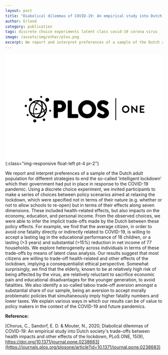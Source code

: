 ```yaml
---
layout: post
title: "Diabolical dilemmas of COVID-19: An empirical study into Dutch society’s trade-offs between health impacts and other effects of the lockdown"
author: Erlend
category: publication
tags: discrete choice experiments latent class covid-19 corona virus
image: /assets/img/other/plos.png
excerpt: We report and interpret preferences of a sample of the Dutch adult population for different strategies to end the so-called ‘intelligent lockdown’ which their government had put in place in response to the COVID-19 pandemic.
---
```


![PLoS ONE](/assets/img/journals/plos-one.png){:class="img-responsive float-left pt-4 pr-2"}

We report and interpret preferences of a sample of the Dutch adult population for different strategies to end the so-called ‘intelligent lockdown’ which their government had put in place in response to the COVID-19 pandemic. Using a discrete choice experiment, we invited participants to make a series of choices between policy scenarios aimed at relaxing the lockdown, which were specified not in terms of their nature (e.g. whether or not to allow schools to re-open) but in terms of their effects along seven dimensions. These included health-related effects, but also impacts on the economy, education, and personal income. From the observed choices, we were able to infer the implicit trade-offs made by the Dutch between these policy effects. For example, we find that the average citizen, in order to avoid one fatality directly or indirectly related to COVID-19, is willing to accept a lasting lag in the educational performance of 18 children, or a lasting (>3 years) and substantial (>15%) reduction in net income of 77 households. We explore heterogeneity across individuals in terms of these trade-offs by means of latent class analysis. Our results suggest that most citizens are willing to trade-off health-related and other effects of the lockdown, implying a consequentialist ethical perspective. Somewhat surprisingly, we find that the elderly, known to be at relatively high risk of being affected by the virus, are relatively reluctant to sacrifice economic pain and educational disadvantages for the younger generation, to avoid fatalities. We also identify a so-called taboo trade-off aversion amongst a substantial share of our sample, being an aversion to accept morally problematic policies that simultaneously imply higher fatality numbers and lower taxes. We explain various ways in which our results can be of value to policy makers in the context of the COVID-19 and future pandemics.

**Reference:**

[Chorus, C., Sandorf, E. D. & Mouter, N., 2020, Diabolical dilemmas of COVID-19: An empirical study into Dutch society's trade-offs between health impacts and other effects of the lockdown, PLoS ONE, 15(9), https://doi.org/10.1371/journal.pone.0238683](https://journals.plos.org/plosone/article?id=10.1371/journal.pone.0238683)
